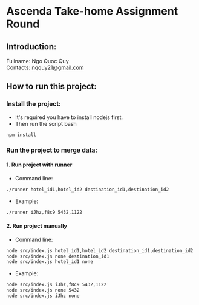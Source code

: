 # Ascenda Take-home Assignment Round
## Introduction: 
Fullname: Ngo Quoc Quy\
Contacts: nqquy21@gmail.com

## How to run this project:
### Install the project: 
- It's required you have to install nodejs first.
- Then run the script bash 
```bash
npm install
```

### Run the project to merge data:
#### 1. Run project with runner
- Command line: 
```bash
./runner hotel_id1,hotel_id2 destination_id1,destination_id2
```
- Example: 
```bash
./runner iJhz,f8c9 5432,1122
```
#### 2. Run project manually
- Command line:
```bash
node src/index.js hotel_id1,hotel_id2 destination_id1,destination_id2
node src/index.js none destination_id1
node src/index.js hotel_id1 none
```
- Example:
```bash
node src/index.js iJhz,f8c9 5432,1122
node src/index.js none 5432
node src/index.js iJhz none
```
